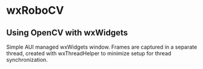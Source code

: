 # wxRoboCV
## Using OpenCV with wxWidgets

Simple AUI managed wxWidgets window.
Frames are captured in a separate thread, created with wxThreadHelper to minimize setup for thread synchronization.

